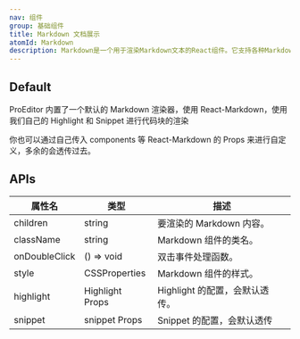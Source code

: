 ```yaml
---
nav: 组件
group: 基础组件
title: Markdown 文档展示
atomId: Markdown
description: Markdown是一个用于渲染Markdown文本的React组件。它支持各种Markdown语法，如标题、列表、链接、图片、代码块等。它通常用于文档、博客和其他文本密集型应用中。
---
```


## Default

ProEditor 内置了一个默认的 Markdown 渲染器，使用 React-Markdown，使用我们自己的 Highlight 和 Snippet 进行代码块的渲染

你也可以通过自己传入 components 等 React-Markdown 的 Props 来进行自定义，多余的会透传过去。

<code src="./demos/index.tsx" nopadding></code>

## APIs

| 属性名        | 类型            | 描述                           |
| ------------- | --------------- | ------------------------------ |
| children      | string          | 要渲染的 Markdown 内容。       |
| className     | string          | Markdown 组件的类名。          |
| onDoubleClick | () => void      | 双击事件处理函数。             |
| style         | CSSProperties   | Markdown 组件的样式。          |
| highlight     | Highlight Props | Highlight 的配置，会默认透传。 |
| snippet       | snippet Props   | Snippet 的配置，会默认透传     |
